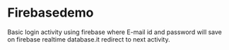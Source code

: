 # Firebasedemo
Basic login activity using firebase where E-mail id and password will save on firebase realtime database.it redirect to next activity.
